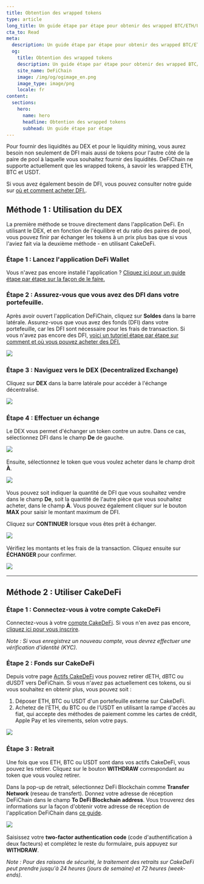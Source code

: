 ```yaml
---
title: Obtention des wrapped tokens 
type: article
long_title: Un guide étape par étape pour obtenir des wrapped BTC/ETH/USDT via le DEX ou CakeDefi
cta_to: Read
meta:
  description: Un guide étape par étape pour obtenir des wrapped BTC/ETH/USDT via le DEX ou CakeDefi
  og:
    title: Obtention des wrapped tokens 
    description: Un guide étape par étape pour obtenir des wrapped BTC/ETH/USDT via le DEX ou CakeDefi
    site_name: DeFiChain
    image: /img/og/ogimage_en.png
    image_type: image/png
    locale: fr
content:
  sections:
    hero:
      name: hero
      headline: Obtention des wrapped tokens 
      subhead: Un guide étape par étape
---
```


Pour fournir des liquidités au DEX et pour le liquidity mining, vous aurez besoin non seulement de DFI mais aussi de tokens pour l'autre côté de la paire de pool à laquelle vous souhaitez fournir des liquidités. DeFiChain ne supporte actuellement que les wrapped tokens, à savoir les wrapped ETH, BTC et USDT.

Si vous avez également besoin de DFI, vous pouvez consulter notre guide sur [où et comment acheter DFI.](https://www.youtube.com/watch?v=vtM-k7E-HPA).

## Méthode 1 : Utilisation du DEX

La première méthode se trouve directement dans l'application DeFi. En utilisant le DEX, et en fonction de l'équilibre et du ratio des paires de pool, vous pouvez finir par échanger les tokens à un prix plus bas que si vous l'aviez fait via la deuxième méthode - en utilisant CakeDeFi.

### Étape 1 : Lancez l'application DeFi Wallet

Vous n'avez pas encore installé l'application ? [Cliquez ici pour un guide étape par étape sur la façon de le faire.](https://defichain.com/learn/defi-app-how-to/?utm_source=defichain&utm_medium=dex-guide&utm_campaign=dex-launch)

### Étape 2 : Assurez-vous que vous avez des DFI dans votre portefeuille.

Après avoir ouvert l'application DeFiChain, cliquez sur **Soldes** dans la barre latérale. Assurez-vous que vous avez des fonds (DFI) dans votre portefeuille, car les DFI sont nécessaire pour les frais de transaction. Si vous n'avez pas encore des DFI, [voici un tutoriel étape par étape sur comment et où vous pouvez acheter des DFI.](https://defichain.ghost.io/where-and-how-to-buy-dfi-defichain/)

<img src="/img/guides/installing-defi-app/wallets-choose.png" srcset="/img/guides/installing-defi-app/wallets-choose.png 1x, /img/guides/installing-defi-app/wallets-choose@2x.png 2x">

### Étape 3 : Naviguez vers le DEX (Decentralized Exchange)

Cliquez sur **DEX** dans la barre latérale pour accéder à l'échange décentralisé.

<img src="/img/guides/obtaining-tokens/go-to-dex.png" srcset="/img/guides/obtaining-tokens/go-to-dex.png 1x, /img/guides/obtaining-tokens/go-to-dex@2x.png 2x">

### Étape 4 : Effectuer un échange

Le DEX vous permet d'échanger un token contre un autre. Dans ce cas, sélectionnez DFI dans le champ **De** de gauche.

<img src="/img/guides/obtaining-tokens/dex-from.png" srcset="/img/guides/obtaining-tokens/dex-from.png 1x, /img/guides/obtaining-tokens/dex-from@2x.png 2x">

Ensuite, sélectionnez le token que vous voulez acheter dans le champ droit **À**. 

<img src="/img/guides/obtaining-tokens/dex-to.png" srcset="/img/guides/obtaining-tokens/dex-to.png 1x, /img/guides/obtaining-tokens/dex-to@2x.png 2x">

Vous pouvez soit indiquer la quantité de DFI que vous souhaitez vendre dans le champ **De**, soit la quantité de l'autre pièce que vous souhaitez acheter, dans le champ **À**. Vous pouvez également cliquer sur le bouton **MAX** pour saisir le montant maximum de DFI.

Cliquez sur **CONTINUER** lorsque vous êtes prêt à échanger.

<img src="/img/guides/obtaining-tokens/ready-to-swap.png" srcset="/img/guides/obtaining-tokens/ready-to-swap.png 1x, /img/guides/obtaining-tokens/ready-to-swap@2x.png 2x">

Vérifiez les montants et les frais de la transaction. Cliquez ensuite sur **ÉCHANGER** pour confirmer.

<img src="/img/guides/obtaining-tokens/dex-verify.png" srcset="/img/guides/obtaining-tokens/dex-verify.png 1x, /img/guides/obtaining-tokens/dex-verify@2x.png 2x">

---

## Méthode 2 : Utiliser CakeDeFi

### Étape 1 : Connectez-vous à votre compte CakeDeFi

Connectez-vous à votre [compte CakeDeFi](https://app.cakedefi.com/login). Si vous n'en avez pas encore, [cliquez ici pour vous inscrire](https://app.cakedefi.com/register).

_Note : Si vous enregistrez un nouveau compte, vous devrez effectuer une vérification d'identité (KYC)._

### Étape 2 : Fonds sur CakeDeFi

Depuis votre page [Actifs CakeDeFi](https://app.cakedefi.com/wallets) vous pouvez retirer dETH, dBTC ou dUSDT vers DeFiChain. Si vous n'avez pas actuellement ces tokens, ou si vous souhaitez en obtenir plus, vous pouvez soit :

1. Déposer ETH, BTC ou USDT d'un portefeuille externe sur CakeDeFi.
2. Achetez de l'ETH, du BTC ou de l'USDT en utilisant la rampe d'accès au fiat, qui accepte des méthodes de paiement comme les cartes de crédit, Apple Pay et les virements, selon votre pays.

<div class="mbg1"><img src="/img/guides/obtaining-tokens/cake-assets.png" srcset="/img/guides/obtaining-tokens/cake-assets.png 1x, /img/guides/obtaining-tokens/cake-assets@2x.png 2x"></div>

### Étape 3 : Retrait

Une fois que vos ETH, BTC ou USDT sont dans vos actifs CakeDeFi, vous pouvez les retirer. Cliquez sur le bouton **WITHDRAW** correspondant au token que vous voulez retirer.

Dans la pop-up de retrait, sélectionnez DeFi Blockchain comme **Transfer Network** (reseau de transfert). Donnez votre adresse de réception DeFiChain dans le champ **To DeFi Blockchain address**. Vous trouverez des informations sur la façon d'obtenir votre adresse de réception de l'application DeFiChain dans [ce guide](https://defichain.com/learn/defi-app-how-to/?utm_source=defichain&utm_medium=dex-guide&utm_campaign=dex-launch).

<img src="/img/guides/obtaining-tokens/cake-withdraw.png" srcset="/img/guides/obtaining-tokens/cake-withdraw.png 1x, /img/guides/obtaining-tokens/cake-withdraw@2x.png 2x">

Saisissez votre **two-factor authentication code** (code d'authentification à deux facteurs) et complétez le reste du formulaire, puis appuyez sur **WITHDRAW**.



_Note : Pour des raisons de sécurité, le traitement des retraits sur CakeDeFi peut prendre jusqu'à 24 heures (jours de semaine) et 72 heures (week-ends)._
